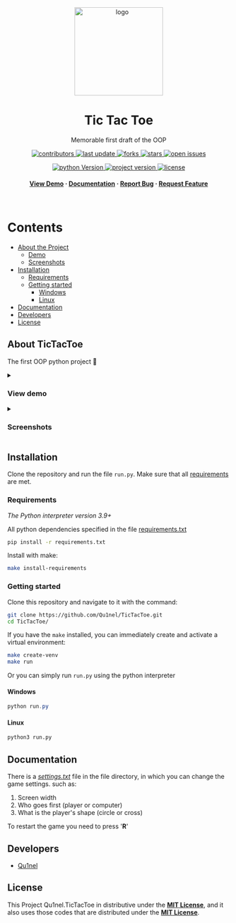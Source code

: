 <div align="center">
  <img src="https://github.com/Qu1nel/TicTacToe/blob/git-page/git-source/tictactoe_logo.png" alt="logo" width="200px" height="auto" />
  <h1>Tic Tac Toe</h1>

  <p>
    Memorable first draft of the OOP
  </p>

<!-- Badges -->
<p>
  <a href="https://github.com/Qu1nel/TicTacToe/graphs/contributors">
    <img src="https://img.shields.io/github/contributors/Qu1nel/TicTacToe" alt="contributors" />
  </a>
  <a href="https://github.com/Qu1nel/TicTacToe/commits/main">
    <img src="https://img.shields.io/github/last-commit/Qu1nel/TicTacToe" alt="last update" />
  </a>
  <a href="https://github.com/Qu1nel/TicTacToe/network/members">
    <img src="https://img.shields.io/github/forks/Qu1nel/TicTacToe" alt="forks" />
  </a>
  <a href="https://github.com/Qu1nel/TicTacToe/stargazers">
    <img src="https://img.shields.io/github/stars/Qu1nel/TicTacToe" alt="stars" />
  </a>
  <a href="https://github.com/Qu1nel/TicTacToe/issues/">
    <img src="https://img.shields.io/github/issues/Qu1nel/TicTacToe" alt="open issues" />
  </a>


</p>

<p>
  <a href="https://www.python.org/downloads/release/python-390/" >
    <img src="https://img.shields.io/badge/Python-3.9%2B-blueviolet" alt="python Version" />
  <a>
  <a href="https://github.com/Qu1nel/TicTacToe/releases/">
    <img src="https://img.shields.io/github/v/release/Qu1nel/TicTacToe" alt="project version" />
  <a>
  <a href="https://github.com/Qu1nel/TicTacToe/blob/main/LICENSE">
    <img src="https://img.shields.io/github/license/Qu1nel/TicTacToe?color=g" alt="license" />
  </a>
</p>
  
<h4>
  <a href="#view-demo">View Demo</a>
  <span> · </span>
  <a href="#documentation">Documentation</a>
  <span> · </span>
  <a href="https://github.com/Qu1nel/TicTacToe/issues/">Report Bug</a>
  <span> · </span>
  <a href="https://github.com/Qu1nel/TicTacToe/issues/">Request Feature</a>
</h4>
</div>

<br />

<!-- Table of Contents -->
# Contents

- [About the Project](#about-tictactoe)
  * [Demo](#view-demo)
  * [Screenshots](#screenshots)
- [Installation](#installation)
  * [Requirements](#requirements)
  * [Getting started](#getting-started)
    + [Windows](#windows)
    + [Linux](#linux)
- [Documentation](#documentation)
- [Developers](#developers)
- [License](#license)

## About TicTacToe

The first OOP python project 💜

<details>
  <summary><h3 id="view-demo">View demo</h3></summary>
  <div align="center">
    <img src="https://github.com/Qu1nel/TicTacToe/blob/git-page/git-source/view_demo.gif" alt="gif_demo" width="500px" />
  </div>
</details>

<details>
  <summary><h3 id="screenshots">Screenshots</h3></summary>
  <div align="center">
    <img src="https://github.com/Qu1nel/TicTacToe/blob/git-page/git-source/preview_1.png" alt="preview_1" width="350px" />
    <img src="https://github.com/Qu1nel/TicTacToe/blob/git-page/git-source/preview_2.png" alt="preview_2" width="350px" />
  </div>
</details>

## Installation

Clone the repository and run the file `run.py`.
Make sure that all [requirements](#requirements) are met.


### Requirements

_The Python interpreter version 3.9+_

All python dependencies specified in the file [requirements.txt](./requirements.txt)

```bash
pip install -r requirements.txt
```

Install with make:

```bash
make install-requirements
```

### Getting started

Clone this repository and navigate to it with the command:

```bash
git clone https://github.com/Qu1nel/TicTacToe.git
cd TicTacToe/
```

If you have the `make` installed, you can immediately create and activate a virtual environment:

```bash
make create-venv
make run
```

Or you can simply run `run.py` using the python interpreter

#### Windows

```powershell
python run.py
```

#### Linux

```bash
python3 run.py
```

## Documentation

There is a <u>*[settings.txt](./src/settings.txt)*</u> file in the file directory, in which you can change the game settings. such as:

1. Screen width
2. Who goes first (player or computer)
3. What is the player's shape (circle or cross)

To restart the game you need to press '**R**'


## Developers

- [Qu1nel](https://github.com/Qu1nel)

## License

This Project Qu1nel.TicTacToe in distributive under the **[MIT License](./LICENSE)**, and it also uses those codes that are distributed under the **[MIT License](./LICENSE)**.
